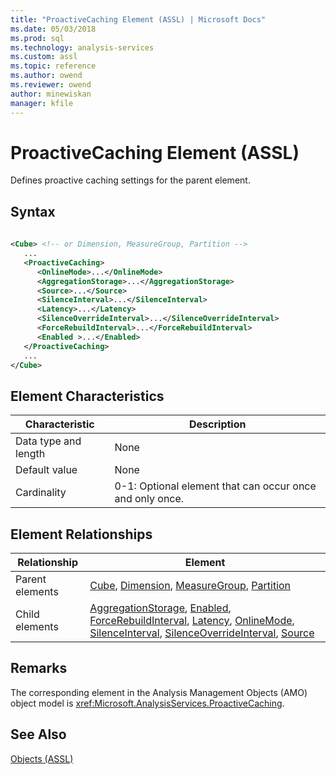 ```yaml
---
title: "ProactiveCaching Element (ASSL) | Microsoft Docs"
ms.date: 05/03/2018
ms.prod: sql
ms.technology: analysis-services
ms.custom: assl
ms.topic: reference
ms.author: owend
ms.reviewer: owend
author: minewiskan
manager: kfile
---
```

# ProactiveCaching Element (ASSL)

  Defines proactive caching settings for the parent element.  
  
## Syntax  
  
```xml  
  
<Cube> <!-- or Dimension, MeasureGroup, Partition -->  
   ...  
   <ProactiveCaching>  
      <OnlineMode>...</OnlineMode>  
      <AggregationStorage>...</AggregationStorage>  
      <Source>...</Source>  
      <SilenceInterval>...</SilenceInterval>  
      <Latency>...</Latency>  
      <SilenceOverrideInterval>...</SilenceOverrideInterval>  
      <ForceRebuildInterval>...</ForceRebuildInterval>  
      <Enabled >...</Enabled>  
   </ProactiveCaching>  
   ...  
</Cube>  
```  
  
## Element Characteristics  
  
|Characteristic|Description|  
|--------------------|-----------------|  
|Data type and length|None|  
|Default value|None|  
|Cardinality|0-1: Optional element that can occur once and only once.|  
  
## Element Relationships  
  
|Relationship|Element|  
|------------------|-------------|  
|Parent elements|[Cube](cube-element-assl.md), [Dimension](dimension-element-assl.md), [MeasureGroup](measuregroup-element-assl.md), [Partition](partition-element-assl.md)|  
|Child elements|[AggregationStorage](../properties/aggregationstorage-element-assl.md), [Enabled](../properties/enabled-element-assl.md), [ForceRebuildInterval](../properties/forcerebuildinterval-element-assl.md), [Latency](../properties/latency-element-assl.md), [OnlineMode](../properties/onlinemode-element-assl.md), [SilenceInterval](../properties/silenceinterval-element-assl.md), [SilenceOverrideInterval](../properties/silenceoverrideinterval-element-assl.md), [Source](../properties/source-element-binding-assl.md)|  
  
## Remarks  
 The corresponding element in the Analysis Management Objects (AMO) object model is <xref:Microsoft.AnalysisServices.ProactiveCaching>.  
  
## See Also  
 [Objects &#40;ASSL&#41;](objects-assl.md)  
  
  

